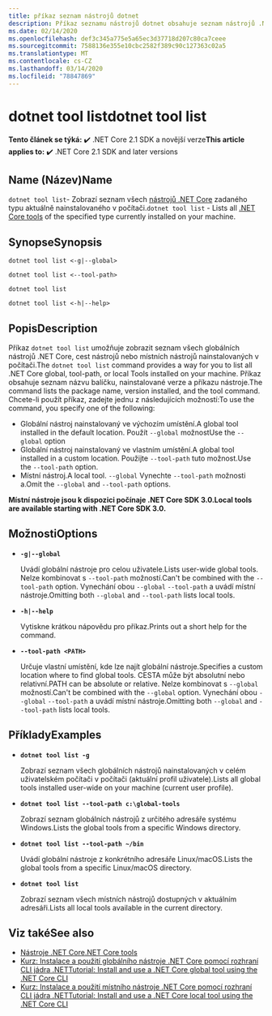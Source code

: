 ```yaml
---
title: příkaz seznam nástrojů dotnet
description: Příkaz seznamu nástrojů dotnet obsahuje seznam nástrojů .NET Core nainstalovaných v počítači.
ms.date: 02/14/2020
ms.openlocfilehash: def3c345a775e5a65ec3d37718d207c80ca7ceee
ms.sourcegitcommit: 7588136e355e10cbc2582f389c90c127363c02a5
ms.translationtype: MT
ms.contentlocale: cs-CZ
ms.lasthandoff: 03/14/2020
ms.locfileid: "78847869"
---
```

# <a name="dotnet-tool-list"></a><span data-ttu-id="afa5a-103">dotnet tool list</span><span class="sxs-lookup"><span data-stu-id="afa5a-103">dotnet tool list</span></span>

<span data-ttu-id="afa5a-104">**Tento článek se týká:** ✔️ .NET Core 2.1 SDK a novější verze</span><span class="sxs-lookup"><span data-stu-id="afa5a-104">**This article applies to:** ✔️ .NET Core 2.1 SDK and later versions</span></span>

## <a name="name"></a><span data-ttu-id="afa5a-105">Name (Název)</span><span class="sxs-lookup"><span data-stu-id="afa5a-105">Name</span></span>

<span data-ttu-id="afa5a-106">`dotnet tool list`- Zobrazí seznam všech [nástrojů .NET Core](global-tools.md) zadaného typu aktuálně nainstalovaného v počítači.</span><span class="sxs-lookup"><span data-stu-id="afa5a-106">`dotnet tool list` - Lists all [.NET Core tools](global-tools.md) of the specified type currently installed on your machine.</span></span>

## <a name="synopsis"></a><span data-ttu-id="afa5a-107">Synopse</span><span class="sxs-lookup"><span data-stu-id="afa5a-107">Synopsis</span></span>

```dotnetcli
dotnet tool list <-g|--global>

dotnet tool list <--tool-path>

dotnet tool list

dotnet tool list <-h|--help>
```

## <a name="description"></a><span data-ttu-id="afa5a-108">Popis</span><span class="sxs-lookup"><span data-stu-id="afa5a-108">Description</span></span>

<span data-ttu-id="afa5a-109">Příkaz `dotnet tool list` umožňuje zobrazit seznam všech globálních nástrojů .NET Core, cest nástrojů nebo místních nástrojů nainstalovaných v počítači.</span><span class="sxs-lookup"><span data-stu-id="afa5a-109">The `dotnet tool list` command provides a way for you to list all .NET Core global, tool-path, or local Tools installed on your machine.</span></span> <span data-ttu-id="afa5a-110">Příkaz obsahuje seznam názvu balíčku, nainstalované verze a příkazu nástroje.</span><span class="sxs-lookup"><span data-stu-id="afa5a-110">The command lists the package name, version installed, and the tool command.</span></span>  <span data-ttu-id="afa5a-111">Chcete-li použít příkaz, zadejte jednu z následujících možností:</span><span class="sxs-lookup"><span data-stu-id="afa5a-111">To use the command, you specify one of the following:</span></span>

* <span data-ttu-id="afa5a-112">Globální nástroj nainstalovaný ve výchozím umístění.</span><span class="sxs-lookup"><span data-stu-id="afa5a-112">A global tool installed in the default location.</span></span> <span data-ttu-id="afa5a-113">Použít `--global` možnost</span><span class="sxs-lookup"><span data-stu-id="afa5a-113">Use the `--global` option</span></span>
* <span data-ttu-id="afa5a-114">Globální nástroj nainstalovaný ve vlastním umístění.</span><span class="sxs-lookup"><span data-stu-id="afa5a-114">A global tool installed in a custom location.</span></span> <span data-ttu-id="afa5a-115">Použijte `--tool-path` tuto možnost.</span><span class="sxs-lookup"><span data-stu-id="afa5a-115">Use the `--tool-path` option.</span></span>
* <span data-ttu-id="afa5a-116">Místní nástroj.</span><span class="sxs-lookup"><span data-stu-id="afa5a-116">A local tool.</span></span> <span data-ttu-id="afa5a-117">`--global` Vynechte `--tool-path` možnosti a.</span><span class="sxs-lookup"><span data-stu-id="afa5a-117">Omit the `--global` and `--tool-path` options.</span></span>

<span data-ttu-id="afa5a-118">**Místní nástroje jsou k dispozici počínaje .NET Core SDK 3.0.**</span><span class="sxs-lookup"><span data-stu-id="afa5a-118">**Local tools are available starting with .NET Core SDK 3.0.**</span></span>

## <a name="options"></a><span data-ttu-id="afa5a-119">Možnosti</span><span class="sxs-lookup"><span data-stu-id="afa5a-119">Options</span></span>

- **`-g|--global`**

  <span data-ttu-id="afa5a-120">Uvádí globální nástroje pro celou uživatele.</span><span class="sxs-lookup"><span data-stu-id="afa5a-120">Lists user-wide global tools.</span></span> <span data-ttu-id="afa5a-121">Nelze kombinovat s `--tool-path` možností.</span><span class="sxs-lookup"><span data-stu-id="afa5a-121">Can't be combined with the `--tool-path` option.</span></span> <span data-ttu-id="afa5a-122">Vynechání obou `--global` `--tool-path` a uvádí místní nástroje.</span><span class="sxs-lookup"><span data-stu-id="afa5a-122">Omitting both `--global` and `--tool-path` lists local tools.</span></span>

- **`-h|--help`**

  <span data-ttu-id="afa5a-123">Vytiskne krátkou nápovědu pro příkaz.</span><span class="sxs-lookup"><span data-stu-id="afa5a-123">Prints out a short help for the command.</span></span>

- **`--tool-path <PATH>`**

  <span data-ttu-id="afa5a-124">Určuje vlastní umístění, kde lze najít globální nástroje.</span><span class="sxs-lookup"><span data-stu-id="afa5a-124">Specifies a custom location where to find global tools.</span></span> <span data-ttu-id="afa5a-125">CESTA může být absolutní nebo relativní.</span><span class="sxs-lookup"><span data-stu-id="afa5a-125">PATH can be absolute or relative.</span></span> <span data-ttu-id="afa5a-126">Nelze kombinovat s `--global` možností.</span><span class="sxs-lookup"><span data-stu-id="afa5a-126">Can't be combined with the `--global` option.</span></span> <span data-ttu-id="afa5a-127">Vynechání obou `--global` `--tool-path` a uvádí místní nástroje.</span><span class="sxs-lookup"><span data-stu-id="afa5a-127">Omitting both `--global` and `--tool-path` lists local tools.</span></span>

## <a name="examples"></a><span data-ttu-id="afa5a-128">Příklady</span><span class="sxs-lookup"><span data-stu-id="afa5a-128">Examples</span></span>

- **`dotnet tool list -g`**

  <span data-ttu-id="afa5a-129">Zobrazí seznam všech globálních nástrojů nainstalovaných v celém uživatelském počítači v počítači (aktuální profil uživatele).</span><span class="sxs-lookup"><span data-stu-id="afa5a-129">Lists all global tools installed user-wide on your machine (current user profile).</span></span>

- **`dotnet tool list --tool-path c:\global-tools`**

  <span data-ttu-id="afa5a-130">Zobrazí seznam globálních nástrojů z určitého adresáře systému Windows.</span><span class="sxs-lookup"><span data-stu-id="afa5a-130">Lists the global tools from a specific Windows directory.</span></span>

- **`dotnet tool list --tool-path ~/bin`**

  <span data-ttu-id="afa5a-131">Uvádí globální nástroje z konkrétního adresáře Linux/macOS.</span><span class="sxs-lookup"><span data-stu-id="afa5a-131">Lists the global tools from a specific Linux/macOS directory.</span></span>

- **`dotnet tool list`**

  <span data-ttu-id="afa5a-132">Zobrazí seznam všech místních nástrojů dostupných v aktuálním adresáři.</span><span class="sxs-lookup"><span data-stu-id="afa5a-132">Lists all local tools available in the current directory.</span></span>

## <a name="see-also"></a><span data-ttu-id="afa5a-133">Viz také</span><span class="sxs-lookup"><span data-stu-id="afa5a-133">See also</span></span>

- [<span data-ttu-id="afa5a-134">Nástroje .NET Core</span><span class="sxs-lookup"><span data-stu-id="afa5a-134">.NET Core tools</span></span>](global-tools.md)
- [<span data-ttu-id="afa5a-135">Kurz: Instalace a použití globálního nástroje .NET Core pomocí rozhraní CLI jádra .NET</span><span class="sxs-lookup"><span data-stu-id="afa5a-135">Tutorial: Install and use a .NET Core global tool using the .NET Core CLI</span></span>](global-tools-how-to-use.md)
- [<span data-ttu-id="afa5a-136">Kurz: Instalace a použití místního nástroje .NET Core pomocí rozhraní CLI jádra .NET</span><span class="sxs-lookup"><span data-stu-id="afa5a-136">Tutorial: Install and use a .NET Core local tool using the .NET Core CLI</span></span>](local-tools-how-to-use.md)
